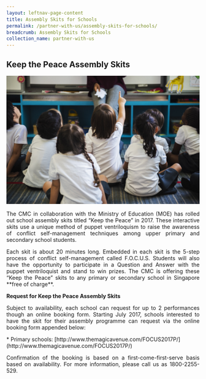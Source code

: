 ```yaml
---
layout: leftnav-page-content
title: Assembly Skits for Schools
permalink: /partner-with-us/assembly-skits-for-schools/
breadcrumb: Assembly Skits for Schools
collection_name: partner-with-us
---
```


Keep the Peace Assembly Skits
---

<div class="image"><img src="/images/1504167761871.png/" style="width:600px"></div>

<p style="text-align: justify">The CMC in collaboration with the Ministry of Education (MOE) has rolled out school assembly skits titled “Keep the Peace” in 2017. These interactive skits use a unique method of puppet ventriloquism to raise the awareness of conflict self-management techniques among upper primary and secondary school students.</p>

<p style="text-align: justify">Each skit is about 20 minutes long. Embedded in each skit is the 5-step process of conflict self-management called F.O.C.U.S. Students will also have the opportunity to participate in a Question and Answer with the puppet ventriloquist and stand to win prizes. The CMC is offering these “Keep the Peace” skits to any primary or secondary school in Singapore **free of charge**.</p>

**Request for Keep the Peace Assembly Skits**

<p style="text-align: justify">Subject to availability, each school can request for up to 2 performances though an online booking form. Starting July 2017, schools interested to have the skit for their assembly programme can request via the online booking form appended below:</p>
* Primary schools: [http://www.themagicavenue.com/FOCUS2017P/](http://www.themagicavenue.com/FOCUS2017P/)

<p style="text-align: justify">Confirmation of the booking is based on a first-come-first-serve basis based on availability. For more information, please call us as 1800-2255-529.</p>

